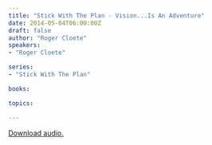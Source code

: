 ```yaml
---
title: "Stick With The Plan - Vision...Is An Adventure"
date: 2014-05-04T06:00:00Z
draft: false
author: "Roger Cloete"
speakers:
- "Roger Cloete"

series:
- "Stick With The Plan"

books:

topics:

---
```

[Download audio.](https://s3.amazonaws.com/highway/sermons/2014_05/04_StickWithThePlan_Vision-IsAnAdventure.mp3)